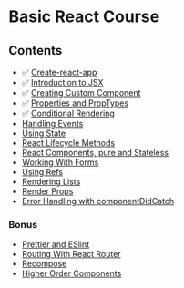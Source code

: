 # Basic React Course

## Contents

  * ✅ [Create-react-app](/create_react_app.md)
  * ✅ [Introduction to JSX](/jsx.md)
  * ✅ [Creating Custom Component](/custom_component.md)
  * ✅ [Properties and PropTypes](/properties_and_proptypes.md)
  * ✅ [Conditional Rendering](/conditional_rendering.md)
  * [Handling Events](/handling_events.md)
  * [Using State](#)
  * [React Lifecycle Methods](#)
  * [React Components, pure and Stateless](#)
  * [Working With Forms](#)
  * [Using Refs](#)
  * [Rendering Lists](#)
  * [Render Props](#)
  * [Error Handling with componentDidCatch](#)

### Bonus
  * [Prettier and ESlint](#)
  * [Routing With React Router](#)
  * [Recompose](#)
  * [Higher Order Components](#)
